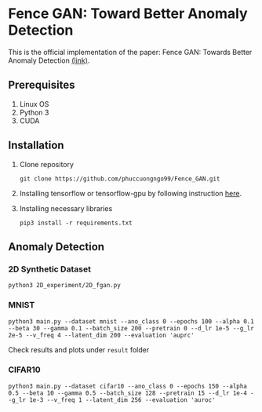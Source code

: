 # Fence GAN: Toward Better Anomaly Detection

This is the official implementation of the paper: Fence GAN: Towards Better Anomaly Detection [(link)](https://arxiv.org/abs/1904.01209).

## Prerequisites
1. Linux OS
2. Python 3
3. CUDA 

## Installation
1. Clone repository
    ```
    git clone https://github.com/phuccuongngo99/Fence_GAN.git
    ```
2. Installing tensorflow or tensorflow-gpu by following instruction [here](https://www.tensorflow.org/install/pip).

3. Installing necessary libraries
    ```
    pip3 install -r requirements.txt
    ```

## Anomaly Detection

### 2D Synthetic Dataset
    
    python3 2D_experiment/2D_fgan.py
    
### MNIST
    python3 main.py --dataset mnist --ano_class 0 --epochs 100 --alpha 0.1 --beta 30 --gamma 0.1 --batch_size 200 --pretrain 0 --d_lr 1e-5 --g_lr 2e-5 --v_freq 4 --latent_dim 200 --evaluation 'auprc'
Check results and plots under `result` folder


### CIFAR10
    python3 main.py --dataset cifar10 --ano_class 0 --epochs 150 --alpha 0.5 --beta 10 --gamma 0.5 --batch_size 128 --pretrain 15 --d_lr 1e-4 --g_lr 1e-3 --v_freq 1 --latent_dim 256 --evaluation 'auroc'   
